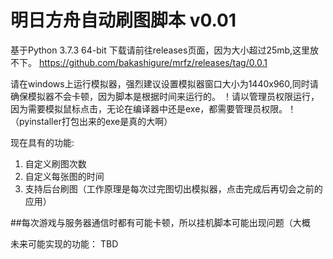 # 明日方舟自动刷图脚本 v0.01

基于Python 3.7.3 64-bit
下载请前往releases页面，因为大小超过25mb,这里放不下。
https://github.com/bakashigure/mrfz/releases/tag/0.0.1

请在windows上运行模拟器，强烈建议设置模拟器窗口大小为1440x960,同时请确保模拟器不会卡顿，因为脚本是根据时间来运行的。
！请以管理员权限运行，因为需要模拟鼠标点击，无论在编译器中还是exe，都需要管理员权限。！（pyinstaller打包出来的exe是真的大啊）


现在具有的功能:
  1. 自定义刷图次数
  2. 自定义每张图的时间
  3. 支持后台刷图（工作原理是每次过完图切出模拟器，点击完成后再切会之前的应用）
  
##每次游戏与服务器通信时都有可能卡顿，所以挂机脚本可能出现问题（大概

未来可能实现的功能：
TBD
